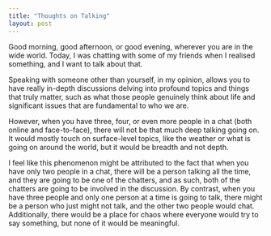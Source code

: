 ```yaml
---
title: "Thoughts on Talking"
layout: post
---
```


Good morning, good afternoon, or good evening, wherever you are in the wide world. Today, I was chatting with some of my friends when I realised something, and I want to talk about that.


Speaking with someone other than yourself, in my opinion, allows you to have really in-depth discussions delving into profound topics and things that truly matter, such as what those people genuinely think about life and significant issues that are fundamental to who we are.

However, when you have three, four, or even more people in a chat (both online and face-to-face), there will not be that much deep talking going on. It would mostly touch on surface-level topics, like the weather or what is going on around the world, but it would be breadth and not depth.

I feel like this phenomenon might be attributed to the fact that when you have only two people in a chat, there will be a person talking all the time, and they are going to be one of the chatters, and as such, both of the chatters are going to be involved in the discussion. By contrast, when you have three people and only one person at a time is going to talk, there might be a person who just might not talk, and the other two people would chat. Additionally, there would be a place for chaos where everyone would try to say something, but none of it would be meaningful.